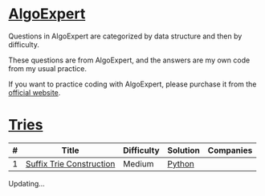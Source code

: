 # [AlgoExpert](/AlgoExpert)
Questions in AlgoExpert are categorized by data structure and then by difficulty.

These questions are from AlgoExpert, and the answers are my own code from my usual practice. 

If you want to practice coding with AlgoExpert, please purchase it from the [official website](https://www.algoexpert.io/product).


# [Tries](/AlgoExpert/Tries)
| # | Title                                                                             | Difficulty | Solution                                                                                        | Companies |
|---|-----------------------------------------------------------------------------------| ---------- |-------------------------------------------------------------------------------------------------| --------- |
| 1 | [Suffix Trie Construction](/AlgoExpert/Tries/Medium/Suffix%20Trie%20Construction) | Medium | [Python](/AlgoExpert/Tries/Medium/Suffix%20Trie%20Construction/Suffix%20Trie%20Construction.py) |



Updating...
